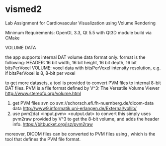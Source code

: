 # vismed2

Lab Assignment for Cardiovascular Visualization using Volume Rendering

Minimum Requirements: OpenGL 3.3, Qt 5.5 with Qt3D module
build via CMake

VOLUME DATA

the app supports internal DAT volume data format only.
format is the following:
HEADER: 16 bit width, 16 bit height, 16 bit depth, 16 bit bitsPerVoxel
VOLUME: voxel data with bitsPerVoxel intensity resolution, e.g. if bitsPerVoxel is 8, 8-bit per voxel 

to get more datasets, a tool is provided to convert PVM files to internal 8-bit DAT files.
PVM is a file format defined by V^3: The Versatile Volume Viewer http://www.stereofx.org/volume.html
1. get PVM files
svn co svn://schorsch.efi.fh-nuernberg.de/dicom-data data
http://www9.informatik.uni-erlangen.de/External/vollib/
2. use pvm2dat <input.pvm> <output.dat> to convert
this simply uses pvm2raw provided by V^3 to get the 8-bit volume, and adds the header info.
https://bitbucket.org/lsz/pvm2raw

moreover, DICOM files can be converted to PVM files using , which is the tool that defines the PVM file format.
